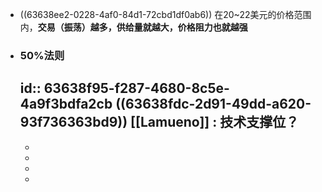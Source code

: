 - ((63638ee2-0228-4af0-84d1-72cbd1df0ab6))
  在20~22美元的价格范围内，**交易（振荡）越多，供给量就越大，价格阻力也就越强**
- ### 50%法则
  id:: 63638f95-f287-4680-8c5e-4a9f3bdfa2cb
  ((63638fdc-2d91-49dd-a620-93f736363bd9))
  [[Lamueno]] : 技术支撑位？
	-
	-
	-
	-
	-